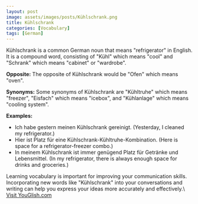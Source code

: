 ```yaml
---
layout: post
image: assets/images/posts/Kühlschrank.png
title: Kühlschrank
categories: [Vocabulary]
tags: [German]
---
```


Kühlschrank is a common German noun that means "refrigerator" in English. It is a compound word, consisting of "Kühl" which means "cool" and "Schrank" which means "cabinet" or "wardrobe". 

**Opposite:** The opposite of Kühlschrank would be "Ofen" which means "oven". 

**Synonyms:** Some synonyms of Kühlschrank are "Kühltruhe" which means "freezer", "Eisfach" which means "icebox", and "Kühlanlage" which means "cooling system".

**Examples:**

- Ich habe gestern meinen Kühlschrank gereinigt. (Yesterday, I cleaned my refrigerator.)
- Hier ist Platz für eine Kühlschrank-Kühltruhe-Kombination. (Here is space for a refrigerator-freezer combo.)
- In meinem Kühlschrank ist immer genügend Platz für Getränke und Lebensmittel. (In my refrigerator, there is always enough space for drinks and groceries.) 

Learning vocabulary is important for improving your communication skills. Incorporating new words like "Kühlschrank" into your conversations and writing can help you express your ideas more accurately and effectively.\ <a id="yg-widget-0" class="youglish-widget" data-query="Kühlschrank" data-lang="german" data-components="8412" data-auto-start="0" data-bkg-color="theme_light" data-title="How%20to%20pronounce%20Kühlschrank%20in%20German"  rel="nofollow" href="https://youglish.com">Visit YouGlish.com</a><script async src="https://youglish.com/public/emb/widget.js" charset="utf-8"></script>